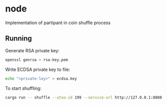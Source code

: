 # node

Implementation of partipant in coin shuffle process

## Running

Generate RSA private key:

```bash
openssl genrsa > rsa-key.pem
```

Write ECDSA private key to file:

```bash
echo "<private-ley>" > ecdsa.key
```

To start shuffling:

```bash
cargo run -- shuffle --utxo-id 199 --service-url http://127.0.0.1:8080 --rpc-url https://goerli.blockpi.network/v1/rpc/public --ecdsa-priv-path ./ecdca.key --rsa-priv-path ./rsa-key.pem --utxo-address 0x4C0d116d9d028E60904DCA468b9Fa7537Ef8Cd5f --output-address 0xdC230332Bd602EC4E286D2A59878A9DF52aB62ef
```
